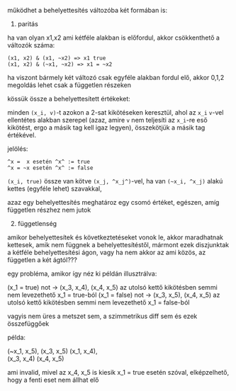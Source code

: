 működhet a behelyettesítés változóba két formában is:

1. paritás

ha van olyan x1,x2 ami kétféle alakban is előfordul, akkor csökkenthető a változók száma:

```
(x1, x2) & (x1, ~x2) => x1 true
(x1, x2) & (~x1, ~x2) => x1 = ~x2
```

ha viszont bármely két változó csak egyféle alakban fordul elő, akkor 0,1,2 megoldás 
lehet csak a független részeken

kössük össze a behelyettesített értékeket: 

minden `(x_i, v)`-t azokon a 2-sat kikötéseken keresztül, ahol az `x_i` `v`-vel ellentétes alakban 
szerepel (azaz, amire `v` nem teljesíti az `x_i`-re eső kikötést, ergo a másik tag kell igaz legyen), 
összekötjük a másik tag értékével.

jelölés:

```
^x =  x esetén ^x^ := true
^x = ~x esetén ^x^ := false
```

`(x_i, true)` össze van kötve `(x_j, ^x_j^)`-vel, ha van `(~x_i, ^x_j)` alakú kettes (egyféle lehet)
szavakkal, 

azaz egy behelyettesítés meghatároz egy csomó értéket, egészen, amíg független részhez nem jutok

2. függetlenség

amikor behelyettesítek és következtetéseket vonok le, akkor maradhatnak kettesek, amik nem függnek
a behelyettesítéstől, mármont ezek diszjunktak a kétféle behelyettesítési ágon, vagy ha nem akkor az
ami közös, az független a két ágtól???

egy probléma, amikor így néz ki példán illusztrálva:

(x_1 = true)  not -> (x_3, x_4), (x_4, x_5) az utolsó kettő kikötésben semmi nem levezethető x_1 = true-ból
(x_1 = false) not -> (x_3, x_5), (x_4, x_5) az utolsó kettő kikötésben semmi nem levezethető x_1 = false-ból

vagyis nem üres a metszet sem, a szimmetrikus diff sem és ezek összefüggőek

példa:

(~x_1, x_5), 
	(x_3, x_5)
(x_1, x_4), 	
	(x_3, x_4)
(x_4, x_5)

ami invalid, mivel az x_4, x_5 is kiesik x_1 = true esetén
szóval, elképzelhető, hogy a fenti eset nem állhat elő